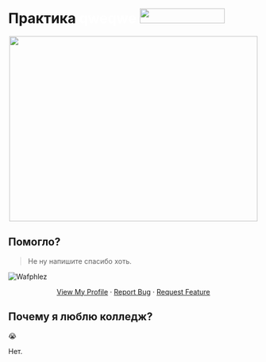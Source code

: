 # Практика <span style="color: white"> qweqwe <img width="171" height="30" src="https://www.ks54.ru/wp-content/uploads/2020/03/ks54-named-c-left.png"> </span>
<p align="center">
  <img width="500" height="374" src="https://media.giphy.com/media/hnbnAjGR8TGh34oG8j/giphy.gif">
</p>

## Помогло?
>Не ну напишите спасибо хоть.

![Wafphlez](https://i.imgur.com/CEsTydk.png)
<p align="center">

  <p align="center">
    <a href="https://github.com/Wafphlez">View My Profile</a>
    ·
    <a href="https://github.com/Wafphlez/PRAKTIKA_KS54_2/issues">Report Bug</a>
    ·
    <a href="https://github.com/Wafphlez/PRAKTIKA_KS54_2/issues">Request Feature</a>
  </p>
</p>

## Почему я люблю колледж?

😭

Нет.
